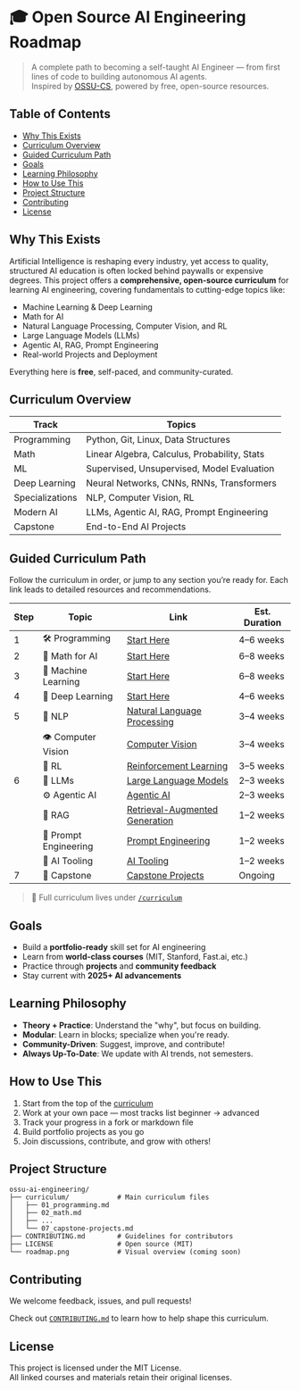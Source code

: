 # 🎓 Open Source AI Engineering Roadmap
> A complete path to becoming a self-taught AI Engineer — from first lines of code to building autonomous AI agents.  
> Inspired by [OSSU-CS](https://github.com/ossu/computer-science), powered by free, open-source resources.


## Table of Contents

- [Why This Exists](#why-this-exists)
- [Curriculum Overview](#curriculum-overview)
- [Guided Curriculum Path](#guided-curriculum-path)
- [Goals](#goals)
- [Learning Philosophy](#learning-philosophy)
- [How to Use This](#how-to-use-this)
- [Project Structure](#project-structure)
- [Contributing](#contributing)
- [License](#license)


## Why This Exists

Artificial Intelligence is reshaping every industry, yet access to quality, structured AI education is often locked behind paywalls or expensive degrees. This project offers a **comprehensive, open-source curriculum** for learning AI engineering, covering fundamentals to cutting-edge topics like:

- Machine Learning & Deep Learning  
- Math for AI  
- Natural Language Processing, Computer Vision, and RL 
- Large Language Models (LLMs)  
- Agentic AI, RAG, Prompt Engineering  
- Real-world Projects and Deployment  

Everything here is **free**, self-paced, and community-curated.



## Curriculum Overview

| Track | Topics |
|-------|--------|
|  Programming | Python, Git, Linux, Data Structures |
| Math | Linear Algebra, Calculus, Probability, Stats |
|  ML | Supervised, Unsupervised, Model Evaluation |
|  Deep Learning | Neural Networks, CNNs, RNNs, Transformers |
|  Specializations | NLP, Computer Vision, RL |
|  Modern AI | LLMs, Agentic AI, RAG, Prompt Engineering |
|  Capstone | End-to-End AI Projects |


## Guided Curriculum Path

Follow the curriculum in order, or jump to any section you’re ready for. Each link leads to detailed resources and recommendations.


| Step | Topic | Link | Est. Duration |
|------|-------|------|---------------|
| 1 | 🛠️ Programming | [Start Here](./curriculum/01_programming.md) | 4–6 weeks |
| 2 | 📐 Math for AI | [Start Here](./curriculum/02_math.md) | 6–8 weeks |
| 3 | 🤖 Machine Learning | [Start Here](./curriculum/03_machine-learning.md) | 6–8 weeks |
| 4 | 🧠 Deep Learning | [Start Here](./curriculum/04_deep-learning.md) | 4–6 weeks |
| 5 | 🔬 NLP | [Natural Language Processing](./curriculum/05_specializations/nlp.md) | 3–4 weeks |
|   | 👁️ Computer Vision | [Computer Vision](./curriculum/05_specializations/computer-vision.md) | 3–4 weeks |
|   | 🧭 RL | [Reinforcement Learning](./curriculum/05_specializations/reinforcement-learning.md) | 3–5 weeks |
| 6 | 🚀 LLMs | [Large Language Models](./curriculum/06_modern-ai/llms.md) | 2–3 weeks |
|   | ⚙️ Agentic AI | [Agentic AI](./curriculum/06_modern-ai/agentic-ai.md) | 2–3 weeks |
|   | 🔄 RAG | [Retrieval-Augmented Generation](./curriculum/06_modern-ai/rag.md) | 1–2 weeks |
|   | 🧠 Prompt Engineering | [Prompt Engineering](./curriculum/06_modern-ai/prompt-engineering.md) | 1–2 weeks |
|   | 🧰 AI Tooling | [AI Tooling](./curriculum/06_modern-ai/ai-tooling.md) | 1–2 weeks |
| 7 | 🧪 Capstone | [Capstone Projects](./curriculum/07_capstone-projects.md) | Ongoing |

> 🔗 Full curriculum lives under [`/curriculum`](./curriculum)

## Goals

- Build a **portfolio-ready** skill set for AI engineering
- Learn from **world-class courses** (MIT, Stanford, Fast.ai, etc.)
- Practice through **projects** and **community feedback**
- Stay current with **2025+ AI advancements**


## Learning Philosophy

- **Theory + Practice**: Understand the "why", but focus on building.
- **Modular**: Learn in blocks; specialize when you're ready.
- **Community-Driven**: Suggest, improve, and contribute!
- **Always Up-To-Date**: We update with AI trends, not semesters.

## How to Use This

1. Start from the top of the [curriculum](./curriculum)
2. Work at your own pace — most tracks list beginner → advanced
3. Track your progress in a fork or markdown file
4. Build portfolio projects as you go
5. Join discussions, contribute, and grow with others!

## Project Structure

```
ossu-ai-engineering/
├── curriculum/            # Main curriculum files
│   ├── 01_programming.md
│   ├── 02_math.md
│   ├── ...
│   └── 07_capstone-projects.md
├── CONTRIBUTING.md        # Guidelines for contributors
├── LICENSE                # Open source (MIT)
└── roadmap.png            # Visual overview (coming soon)
```

## Contributing

We welcome feedback, issues, and pull requests!

Check out [`CONTRIBUTING.md`](./CONTRIBUTING.md) to learn how to help shape this curriculum.

## License

This project is licensed under the MIT License.  
All linked courses and materials retain their original licenses.
